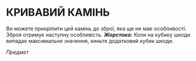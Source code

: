 ﻿# КРИВАВИЙ КАМІНЬ

Ви можете прикріпити цей камінь до зброї, яка ще не має особливості. Зброя отримує наступну особливість. ***Жорстока:*** Коли на кубику шкоди випадає максимальне значення, киньте додатковий кубик шкоди.

*Предмет*